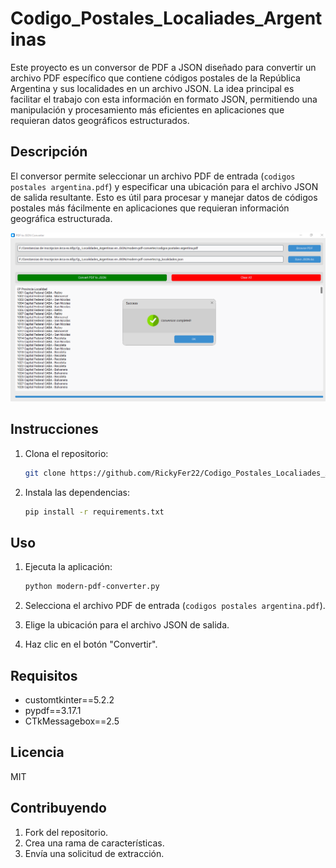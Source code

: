 # Codigo_Postales_Localiades_Argentinas

Este proyecto es un conversor de PDF a JSON diseñado para convertir un archivo PDF específico que contiene códigos postales de la República Argentina y sus localidades en un archivo JSON. La idea principal es facilitar el trabajo con esta información en formato JSON, permitiendo una manipulación y procesamiento más eficientes en aplicaciones que requieran datos geográficos estructurados.

## Descripción

El conversor permite seleccionar un archivo PDF de entrada (`codigos postales argentina.pdf`) y especificar una ubicación para el archivo JSON de salida resultante. Esto es útil para procesar y manejar datos de códigos postales más fácilmente en aplicaciones que requieran información geográfica estructurada.

![Conversión PDF a JSON](converpdfjson.png)

## Instrucciones

1. Clona el repositorio:
   ```bash
   git clone https://github.com/RickyFer22/Codigo_Postales_Localiades_Argentinas.git
   ```


3. Instala las dependencias:
   ```bash
   pip install -r requirements.txt
   ```

## Uso

1. Ejecuta la aplicación:
   ```bash
   python modern-pdf-converter.py
   ```

2. Selecciona el archivo PDF de entrada (`codigos postales argentina.pdf`).
3. Elige la ubicación para el archivo JSON de salida.
4. Haz clic en el botón "Convertir".

## Requisitos

- customtkinter==5.2.2
- pypdf==3.17.1
- CTkMessagebox==2.5

## Licencia

MIT

## Contribuyendo

1. Fork del repositorio.
2. Crea una rama de características.
3. Envía una solicitud de extracción.
